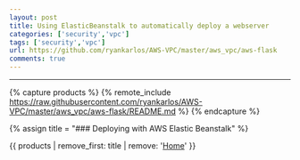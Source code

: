 ```yaml
---
layout: post
title: Using ElasticBeanstalk to automatically deploy a webserver
categories: ['security','vpc']
tags: ['security','vpc']
url: https://github.com/ryankarlos/AWS-VPC/master/aws_vpc/aws-flask
comments: true
---
```

___

{% capture products %}
{% remote_include https://raw.githubusercontent.com/ryankarlos/AWS-VPC/master/aws_vpc/aws-flask/README.md %}
{% endcapture %}

{% assign title = "### Deploying with AWS Elastic Beanstalk"  %}

{{ products | remove_first: title | remove: '<a href="https://ryankarlos.github.io/AWS-VPC/">Home</a>' }}